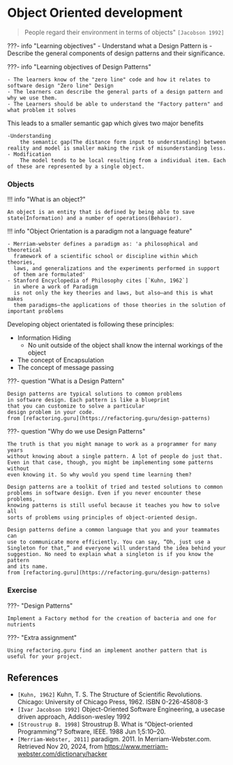 # Object Oriented development

>People regard their environment in terms of objects"
`[Jacobson 1992]`

???- info "Learning objectives"
    - Understand what a Design Pattern is 
    - Describe the general components of design patterns and their significance.

???- info "Learning objectives of Design Patterns"

    - The learners know of the "zero line" code and how it relates to software design "Zero line" Design
    - The learners can describe the general parts of a design pattern and why we use them.
    - The Learners should be able to understand the "Factory pattern" and what problem it solves
    

This leads to a smaller semantic gap which
gives two major benefits

    -Understanding
        the semantic gap(The distance form input to understanding) between reality and model is smaller making the risk of misunderstanding less.
    - Modification
        The model tends to be local resulting from a individual item. Each of these are represented by a single object.


### Objects

!!! info "What is an object?"

    An object is an entity that is defined by being able to save state(Information) and a number of operations(Behavior).

!!! info "Object Orientation is a paradigm not a language feature"

    - Merriam-webster defines a paradigm as: 'a philosophical and theoretical 
      framework of a scientific school or discipline within which theories,
      laws, and generalizations and the experiments performed in support
      of them are formulated'
    - Stanford Encyclopedia of Philosophy cites [`Kuhn, 1962`]
      in where a work of Paradigm
      is not only the key theories and laws, but also—and this is what makes
      them paradigms—the applications of those theories in the solution of important problems

Developing object orientated is following these principles:

- Information Hiding
    - No unit outside of the object shall know the internal workings of the object
- The concept of Encapsulation
- The concept of message passing


???- question "What is a Design Pattern"

    Design patterns are typical solutions to common problems
    in software design. Each pattern is like a blueprint
    that you can customize to solve a particular
    design problem in your code.
    from [refactoring.guru](https://refactoring.guru/design-patterns)

???- question "Why do we use Design Patterns"

    The truth is that you might manage to work as a programmer for many years
    without knowing about a single pattern. A lot of people do just that.
    Even in that case, though, you might be implementing some patterns without
    even knowing it. So why would you spend time learning them?

    Design patterns are a toolkit of tried and tested solutions to common
    problems in software design. Even if you never encounter these problems,
    knowing patterns is still useful because it teaches you how to solve all
    sorts of problems using principles of object-oriented design.

    Design patterns define a common language that you and your teammates can
    use to communicate more efficiently. You can say, “Oh, just use a
    Singleton for that,” and everyone will understand the idea behind your
    suggestion. No need to explain what a singleton is if you know the pattern
    and its name.
    from [refactoring.guru](https://refactoring.guru/design-patterns)

### Exercise

???- "Design Patterns"

    Implement a Factory method for the creation of bacteria and one for nutrients

???- "Extra assignment"

    Using refactoring.guru find an implement another pattern that is useful for your project.

## References 

- `[Kuhn, 1962]` Kuhn, T. S. The Structure of Scientific Revolutions. Chicago: University of Chicago Press, 1962. ISBN 0-226-45808-3
- `[Ivar Jacobson 1992]` Object-Oriented Software Engineering, a usecase driven approach, Addison-wesley 1992
- `[Stroustrup B. 1998]` Stroustrup B. What is “Object-oriented Programming”? Software, IEEE. 1988 Jun 1;5:10–20.
- `[Merriam-Webster, 2011]` paradigm. 2011. In Merriam-Webster.com. Retrieved Nov 20, 2024,
  from https://www.merriam-webster.com/dictionary/hacker
